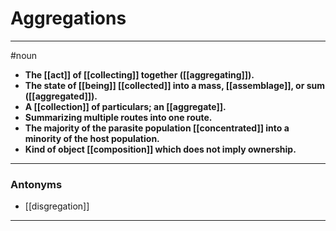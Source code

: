 # Aggregations
---
#noun
- **The [[act]] of [[collecting]] together ([[aggregating]]).**
- **The state of [[being]] [[collected]] into a mass, [[assemblage]], or sum ([[aggregated]]).**
- **A [[collection]] of particulars; an [[aggregate]].**
- **Summarizing multiple routes into one route.**
- **The majority of the parasite population [[concentrated]] into a minority of the host population.**
- **Kind of object [[composition]] which does not imply ownership.**
---
### Antonyms
- [[disgregation]]
---
